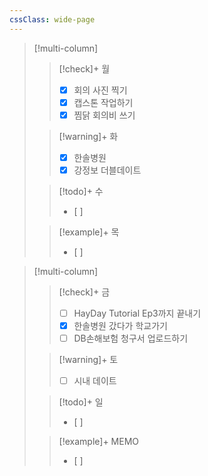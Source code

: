 ```yaml
---
cssClass: wide-page
---
```

> [!multi-column]
>
>> [!check]+ 월
>> - [x] 회의 사진 찍기
>> - [x] 캡스톤 작업하기
>> - [x] 찜닭 회의비 쓰기
>
>> [!warning]+ 화
>> - [x] 한솔병원
>> - [x] 강정보 더블데이트
>
>> [!todo]+ 수
>> - [ ] 
>
>> [!example]+ 목
>> - [ ] 

> [!multi-column]
>
>> [!check]+ 금
>> - [ ] HayDay Tutorial Ep3까지 끝내기
>> - [x] 한솔병원 갔다가 학교가기
>> - [ ] DB손해보험 청구서 업로드하기
>
>> [!warning]+ 토
>> - [ ] 시내 데이트
>
>> [!todo]+ 일
>> - [ ] 
>
>> [!example]+ MEMO
>> - [ ] 
